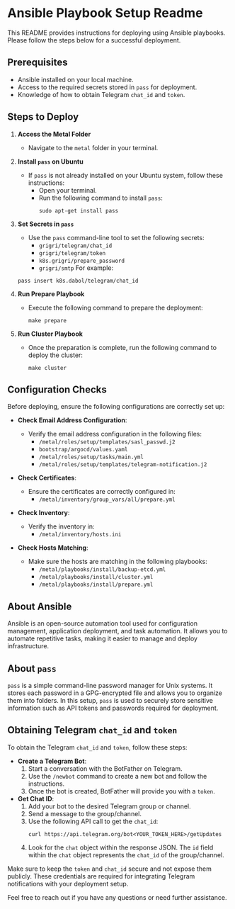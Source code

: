 # Ansible Playbook Setup Readme

This README provides instructions for deploying using Ansible playbooks. Please follow the steps below for a successful deployment.

## Prerequisites
- Ansible installed on your local machine.
- Access to the required secrets stored in `pass` for deployment.
- Knowledge of how to obtain Telegram `chat_id` and `token`.

## Steps to Deploy

1. **Access the Metal Folder**
    - Navigate to the `metal` folder in your terminal.

2. **Install `pass` on Ubuntu**
    - If `pass` is not already installed on your Ubuntu system, follow these instructions:
        - Open your terminal.
        - Run the following command to install `pass`:
            ```shell
            sudo apt-get install pass
            ```

3. **Set Secrets in `pass`**
    - Use the `pass` command-line tool to set the following secrets:
        - `grigri/telegram/chat_id`
        - `grigri/telegram/token`
        - `k8s.grigri/prepare_password`
        - `grigri/smtp`
    For example:
    ```shell
    pass insert k8s.dabol/telegram/chat_id
    ```

4. **Run Prepare Playbook**
    - Execute the following command to prepare the deployment:
        ```shell
        make prepare
        ```

5. **Run Cluster Playbook**
    - Once the preparation is complete, run the following command to deploy the cluster:
        ```shell
        make cluster
        ```

## Configuration Checks

Before deploying, ensure the following configurations are correctly set up:

- **Check Email Address Configuration**:
    - Verify the email address configuration in the following files:
        - `/metal/roles/setup/templates/sasl_passwd.j2`
        - `bootstrap/argocd/values.yaml`
        - `/metal/roles/setup/tasks/main.yml`
        - `/metal/roles/setup/templates/telegram-notification.j2`

- **Check Certificates**:
    - Ensure the certificates are correctly configured in:
        - `/metal/inventory/group_vars/all/prepare.yml`

- **Check Inventory**:
    - Verify the inventory in:
        - `/metal/inventory/hosts.ini`

- **Check Hosts Matching**:
    - Make sure the hosts are matching in the following playbooks:
        - `/metal/playbooks/install/backup-etcd.yml`
        - `/metal/playbooks/install/cluster.yml`
        - `/metal/playbooks/install/prepare.yml`

## About Ansible

Ansible is an open-source automation tool used for configuration management, application deployment, and task automation. It allows you to automate repetitive tasks, making it easier to manage and deploy infrastructure.

## About `pass`

`pass` is a simple command-line password manager for Unix systems. It stores each password in a GPG-encrypted file and allows you to organize them into folders. In this setup, `pass` is used to securely store sensitive information such as API tokens and passwords required for deployment.

## Obtaining Telegram `chat_id` and `token`

To obtain the Telegram `chat_id` and `token`, follow these steps:
- **Create a Telegram Bot**:
    1. Start a conversation with the BotFather on Telegram.
    2. Use the `/newbot` command to create a new bot and follow the instructions.
    3. Once the bot is created, BotFather will provide you with a `token`.
- **Get Chat ID**:
    1. Add your bot to the desired Telegram group or channel.
    2. Send a message to the group/channel.
    3. Use the following API call to get the `chat_id`:
        ```shell
        curl https://api.telegram.org/bot<YOUR_TOKEN_HERE>/getUpdates
        ```
    4. Look for the `chat` object within the response JSON. The `id` field within the `chat` object represents the `chat_id` of the group/channel.

Make sure to keep the `token` and `chat_id` secure and not expose them publicly. These credentials are required for integrating Telegram notifications with your deployment setup.

Feel free to reach out if you have any questions or need further assistance.
